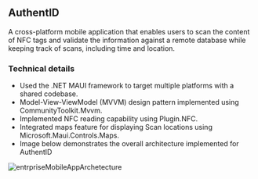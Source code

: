 ## AuthentID
A cross-platform mobile application that enables users to scan the content of NFC tags and validate the information against a remote database while keeping track of scans, including time and location.

### Technical details
- Used the .NET MAUI framework to target multiple platforms with a shared codebase.
- Model-View-ViewModel (MVVM) design pattern implemented using CommunityToolkit.Mvvm.
- Implemented NFC reading capability using Plugin.NFC. 
- Integrated maps feature for displaying Scan locations using Microsoft.Maui.Controls.Maps.
- Image below demonstrates the overall architecture implemented for AuthentID
  
![entrpriseMobileAppArchetecture](https://github.com/Rezaatae/AuthentIdMvpMobileApp/assets/22779377/92f4647e-a6d8-44db-a07b-135c93fda04b)
 
